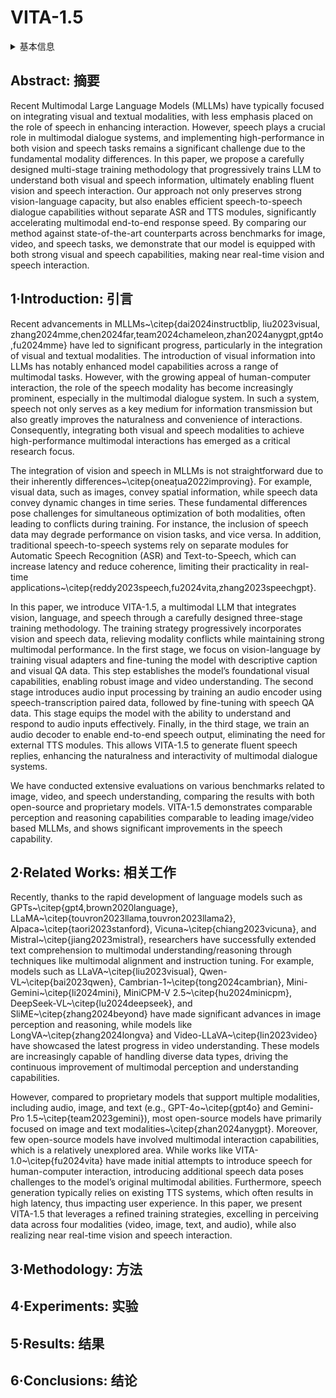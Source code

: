 # VITA-1.5

<details>
<summary>基本信息</summary>

- 标题: "VITA-1.5: Towards GPT-4o Level Real-Time Vision and Speech Interaction"
- 作者:
  - 01 Chaoyou Fu, Haojia Lin, Xiong Wang, Yi-Fan Zhang, Yunhang Shen, Xiaoyu Liu, Yangze Li, Zuwei Long, Heting Gao, Ke Li, Xiawu Zheng, Rongrong Ji, Xing Sun, Caifeng Shan, Ran He
- 链接:
  - [ArXiv](https://arxiv.org/abs/2501.01957)
  - [Publication]()
  - [Github](https://github.com/VITA-MLLM/VITA)
  - [Demo]()
- 文件:
  - [ArXiv](_PDF/2501.01957v1__VITA-1.5__Towards_GPT-4o_Level_Real-Time_Vision_and_Speech_Interaction.pdf)
  - [Publication] #TODO

</details>

## Abstract: 摘要

Recent Multimodal Large Language Models (MLLMs) have typically focused on integrating visual and textual modalities, with less emphasis placed on the role of speech in enhancing interaction.
However, speech plays a crucial role in multimodal dialogue systems, and implementing high-performance in both vision and speech tasks remains a significant challenge due to the fundamental modality differences.
In this paper, we propose a carefully designed multi-stage training methodology that progressively trains LLM to understand both visual and speech information, ultimately enabling fluent vision and speech interaction.
Our approach not only preserves strong vision-language capacity, but also enables efficient speech-to-speech dialogue capabilities without separate ASR and TTS modules, significantly accelerating multimodal end-to-end response speed.
By comparing our method against state-of-the-art counterparts across benchmarks for image, video, and speech tasks, we demonstrate that our model is equipped with both strong visual and speech capabilities, making near real-time vision and speech interaction.

## 1·Introduction: 引言

Recent advancements in MLLMs~\citep{dai2024instructblip, liu2023visual, zhang2024mme,chen2024far,team2024chameleon,zhan2024anygpt,gpt4o,fu2024mme} have led to significant progress, particularly in the integration of visual and textual modalities.
The introduction of visual information into LLMs has notably enhanced model capabilities across a range of multimodal tasks.
However, with the growing appeal of human-computer interaction, the role of the speech modality has become increasingly prominent, especially in the multimodal dialogue system.
In such a system, speech not only serves as a key medium for information transmission but also greatly improves the naturalness and convenience of interactions.
Consequently, integrating both visual and speech modalities to achieve high-performance multimodal interactions has emerged as a critical research focus.

The integration of vision and speech in MLLMs is not straightforward due to their inherently differences~\citep{oneațua2022improving}.
For example, visual data, such as images, convey spatial information, while speech data convey dynamic changes in time series.
These fundamental differences pose challenges for simultaneous optimization of both modalities, often leading to conflicts during training.
For instance, the inclusion of speech data may degrade performance on vision tasks, and vice versa.
In addition, traditional speech-to-speech systems rely on separate modules for Automatic Speech Recognition (ASR) and Text-to-Speech, which can increase latency and reduce coherence, limiting their practicality in real-time applications~\citep{reddy2023speech,fu2024vita,zhang2023speechgpt}.

In this paper, we introduce VITA-1.5, a multimodal LLM that integrates vision, language, and speech through a carefully designed three-stage training methodology.
The training strategy progressively incorporates vision and speech data, relieving modality conflicts while maintaining strong multimodal performance.
In the first stage, we focus on vision-language by training visual adapters and fine-tuning the model with descriptive caption and visual QA data.
This step establishes the model’s foundational visual capabilities, enabling robust image and video understanding.
The second stage introduces audio input processing by training an audio encoder using speech-transcription paired data, followed by fine-tuning with speech QA data.
This stage equips the model with the ability to understand and respond to audio inputs effectively.
Finally, in the third stage, we train an audio decoder to enable end-to-end speech output, eliminating the need for external TTS modules.
This allows VITA-1.5 to generate fluent speech replies, enhancing the naturalness and interactivity of multimodal dialogue systems.

We have conducted extensive evaluations on various benchmarks related to image, video, and speech understanding, comparing the results with both open-source and proprietary models.
VITA-1.5 demonstrates comparable perception and reasoning capabilities comparable to leading image/video based MLLMs, and shows significant improvements in the speech capability.

## 2·Related Works: 相关工作

Recently, thanks to the rapid development of language models such as GPTs~\citep{gpt4,brown2020language}, LLaMA~\citep{touvron2023llama,touvron2023llama2}, Alpaca~\citep{taori2023stanford}, Vicuna~\citep{chiang2023vicuna}, and Mistral~\citep{jiang2023mistral}, researchers have successfully extended text comprehension to multimodal understanding/reasoning through techniques like multimodal alignment and instruction tuning.
For example, models such as LLaVA~\citep{liu2023visual}, Qwen-VL~\citep{bai2023qwen}, Cambrian-1~\citep{tong2024cambrian}, Mini-Gemini~\citep{li2024mini}, MiniCPM-V 2.5~\citep{hu2024minicpm}, DeepSeek-VL~\citep{lu2024deepseek}, and SliME~\citep{zhang2024beyond} have made significant advances in image perception and reasoning, while models like LongVA~\citep{zhang2024longva} and Video-LLaVA~\citep{lin2023video} have showcased the latest progress in video understanding.
These models are increasingly capable of handling diverse data types, driving the continuous improvement of multimodal perception and understanding capabilities.

However, compared to proprietary models that support multiple modalities, including audio, image, and text (e.g., GPT-4o~\citep{gpt4o} and Gemini-Pro 1.5~\citep{team2023gemini}), most open-source models have primarily focused on image and text modalities~\citep{zhan2024anygpt}.
Moreover, few open-source models have involved multimodal interaction capabilities, which is a relatively unexplored area.
While works like VITA-1.0~\citep{fu2024vita} have made initial attempts to introduce speech for human-computer interaction, introducing additional speech data poses challenges to the model’s original multimodal abilities.
Furthermore, speech generation typically relies on existing TTS systems, which often results in high latency, thus impacting user experience.
In this paper, we present VITA-1.5 that leverages a refined training strategies, excelling in perceiving data across four modalities (video, image, text, and audio), while also realizing near real-time vision and speech interaction.

## 3·Methodology: 方法

## 4·Experiments: 实验

## 5·Results: 结果

## 6·Conclusions: 结论